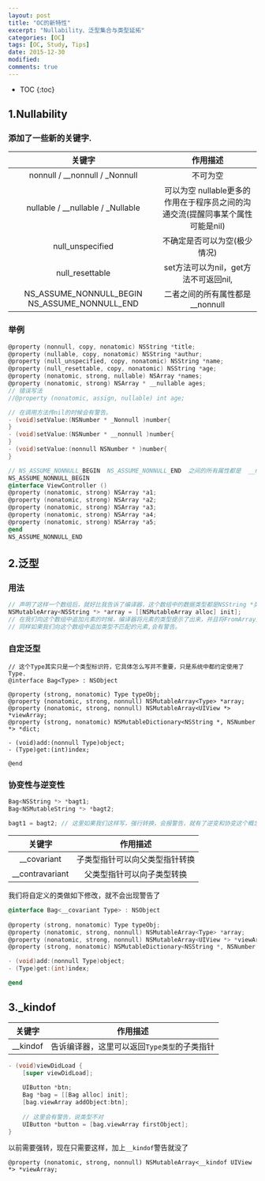 ```yaml
---
layout: post
title: "OC的新特性"
excerpt: "Nullability、泛型集合与类型延拓"
categories: [OC]
tags: [OC, Study, Tips]
date: 2015-12-30 
modified: 
comments: true
---
```


* TOC
{:toc}


## 1.Nullability

### 添加了一些新的关键字.

|                   关键字                    |                   作用描述                   |
| :--------------------------------------: | :--------------------------------------: |
|      nonnull / __nonnull / _Nonnull      |                   不可为空                   |
|    nullable / __nullable / _Nullable     | 可以为空     nullable更多的作用在于程序员之间的沟通交流(提醒同事某个属性可能是nil) |
|             null_unspecified             |             不确定是否可以为空(极少情况)              |
|             null_resettable              |        set方法可以为nil，get方法不可返回nil,         |
| NS_ASSUME_NONNULL_BEGIN  NS_ASSUME_NONNULL_END |          二者之间的所有属性都是  __nonnull          |

### 举例

```objective-c
@property (nonnull, copy, nonatomic) NSString *title;
@property (nullable, copy, nonatomic) NSString *authur;
@property (null_unspecified, copy, nonatomic) NSString *name;
@property (null_resettable, copy, nonatomic) NSString *age;
@property (nonatomic, strong, nullable) NSArray *names;
@property (nonatomic, strong) NSArray * __nullable ages;
// 错误写法
//@property (nonatomic, assign, nullable) int age;

// 在调用方法传nil的时候会有警告。
- (void)setValue:(NSNumber * _Nonnull )number{   
}
- (void)setValue:(NSNumber * __nonnull )number{   
}
- (void)setValue:(nonnull NSNumber * )number{   
}

// NS_ASSUME_NONNULL_BEGIN  NS_ASSUME_NONNULL_END  之间的所有属性都是  __nonnull
NS_ASSUME_NONNULL_BEGIN
@interface ViewController ()
@property (nonatomic, strong) NSArray *a1;
@property (nonatomic, strong) NSArray *a2;
@property (nonatomic, strong) NSArray *a3;
@property (nonatomic, strong) NSArray *a4;
@property (nonatomic, strong) NSArray *a5;
@end
NS_ASSUME_NONNULL_END
```

## 2.泛型

### 用法

```objective-c
// 声明了这样一个数组后，就好比我告诉了编译器，这个数组中的数据类型都是NSString *类型的，如果我这个数组中元素的方法，会有提示了.
NSMutableArray<NSString *> *array = [[NSMutableArray alloc] init];
// 在我们向这个数组中追加元素的时候，编译器将元素的类型提示了出来，并且将FromArray方法中需要的元素类型也提示了出来。
// 同样如果我们向这个数组中追加类型不匹配的元素,会有警告。
```

### 自定泛型

```
// 这个Type其实只是一个类型标识符，它具体怎么写并不重要，只是系统中都约定使用了Type.
@interface Bag<Type> : NSObject

@property (strong, nonatomic) Type typeObj;
@property (nonatomic, strong, nonnull) NSMutableArray<Type> *array;
@property (nonatomic, strong, nonnull) NSMutableArray<UIView *> *viewArray;
@property (strong, nonatomic) NSMutableDictionary<NSString *, NSNumber *> *dict;

- (void)add:(nonnull Type)object;
- (Type)get:(int)index;

@end
```

### 协变性与逆变性

```objective-c
Bag<NSString *> *bagt1;
Bag<NSMutableString *> *bagt2;

bagt1 = bagt2; // 这里如果我们这样写，强行转换，会报警告，就有了逆变和协变这个概念
```

|       关键字       |      作用描述       |
| :-------------: | :-------------: |
|   __covariant   | 子类型指针可以向父类型指针转换 |
| __contravariant |  父类型指针可以向子类型转换  |

我们将自定义的类做如下修改，就不会出现警告了

```objective-c
@interface Bag<__covariant Type> : NSObject
  
@property (strong, nonatomic) Type typeObj;
@property (nonatomic, strong, nonnull) NSMutableArray<Type> *array;
@property (nonatomic, strong, nonnull) NSMutableArray<UIView *> *viewArray;
@property (strong, nonatomic) NSMutableDictionary<NSString *, NSNumber *> *dict;

- (void)add:(nonnull Type)object;
- (Type)get:(int)index;

@end
```

## 3._kindof

|   关键字    |           作用描述            |
| :------: | :-----------------------: |
| __kindof | 告诉编译器，这里可以返回`Type类型`的子类指针 |

```objective-c
- (void)viewDidLoad {
    [super viewDidLoad];
    
    UIButton *btn;
    Bag *bag = [[Bag alloc] init];
    [bag.viewArray addObject:btn];
    
    // 这里会有警告，说类型不对
    UIButton *button = [bag.viewArray firstObject];
}
```

以前需要强转，现在只需要这样，加上`__kindof`警告就没了

```
@property (nonatomic, strong, nonnull) NSMutableArray<__kindof UIView *> *viewArray;
```